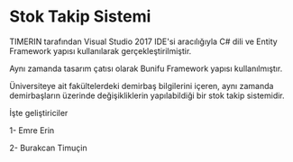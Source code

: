 # Stok Takip Sistemi

TIMERIN tarafından Visual Studio 2017 IDE'si aracılığıyla C# dili ve Entity Framework yapısı kullanılarak gerçekleştirilmiştir. 

Aynı zamanda tasarım çatısı olarak Bunifu Framework yapısı kullanılmıştır.

Üniversiteye ait fakültelerdeki demirbaş bilgilerini içeren, aynı zamanda demirbaşların üzerinde değişikliklerin yapılabildiği bir stok takip sistemidir.

İşte geliştiriciler

1- Emre Erin

2- Burakcan Timuçin
